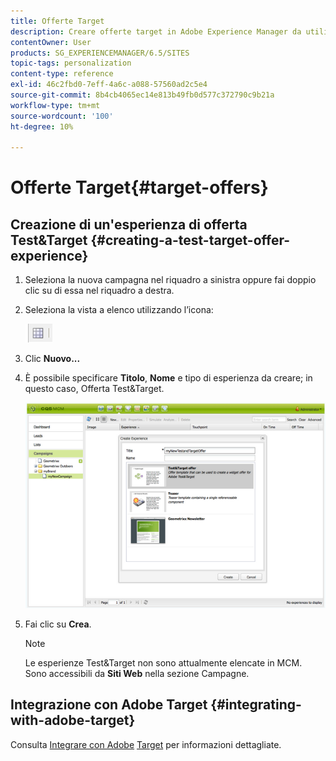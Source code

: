 ```yaml
---
title: Offerte Target
description: Creare offerte target in Adobe Experience Manager da utilizzare in Adobe Target.
contentOwner: User
products: SG_EXPERIENCEMANAGER/6.5/SITES
topic-tags: personalization
content-type: reference
exl-id: 46c2fbd0-7eff-4a6c-a088-57560ad2c5e4
source-git-commit: 8b4cb4065ec14e813b49fb0d577c372790c9b21a
workflow-type: tm+mt
source-wordcount: '100'
ht-degree: 10%

---
```


# Offerte Target{#target-offers}

## Creazione di un&#39;esperienza di offerta Test&amp;Target {#creating-a-test-target-offer-experience}

1. Seleziona la nuova campagna nel riquadro a sinistra oppure fai doppio clic su di essa nel riquadro a destra.
1. Seleziona la vista a elenco utilizzando l’icona:

   ![Vista a elenco](do-not-localize/chlimage_1-11.png)

1. Clic **Nuovo...**
1. È possibile specificare **Titolo**, **Nome** e tipo di esperienza da creare; in questo caso, Offerta Test&amp;Target.

   ![chlimage_1-139](assets/chlimage_1-139.png)

1. Fai clic su **Crea**.

   >[!NOTE]
   >
   >Le esperienze Test&amp;Target non sono attualmente elencate in MCM. Sono accessibili da **Siti Web** nella sezione Campagne.

## Integrazione con Adobe Target {#integrating-with-adobe-target}

Consulta [Integrare con Adobe](/help/sites-administering/target.md) [Target](/help/sites-administering/target.md) per informazioni dettagliate.

